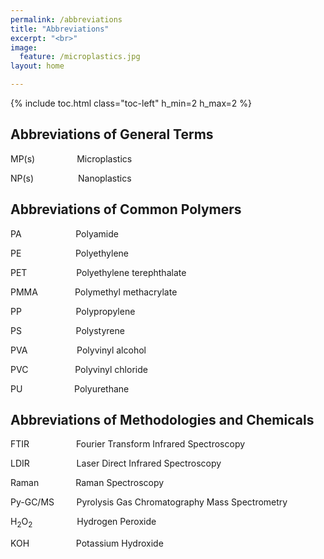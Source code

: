```yaml
---
permalink: /abbreviations
title: "Abbreviations"
excerpt: "<br>"
image:
  feature: /microplastics.jpg
layout: home

---
```

{% include toc.html class="toc-left" h_min=2 h_max=2 %}

## Abbreviations of General Terms

MP(s) &nbsp;&nbsp;&nbsp;&nbsp;&nbsp;&nbsp;&nbsp;&nbsp;&nbsp;&nbsp;&nbsp;&nbsp;&nbsp;&nbsp;&nbsp; Microplastics

NP(s) &nbsp;&nbsp;&nbsp;&nbsp;&nbsp;&nbsp;&nbsp;&nbsp;&nbsp;&nbsp;&nbsp;&nbsp;&nbsp;&nbsp;&nbsp;&nbsp; Nanoplastics

 


## Abbreviations of Common Polymers

PA &nbsp;&nbsp;&nbsp;&nbsp;&nbsp;&nbsp;&nbsp;&nbsp;&nbsp;&nbsp;&nbsp;&nbsp;&nbsp;&nbsp;&nbsp;&nbsp;&nbsp;&nbsp;&nbsp;&nbsp; Polyamide

PE &nbsp;&nbsp;&nbsp;&nbsp;&nbsp;&nbsp;&nbsp;&nbsp;&nbsp;&nbsp;&nbsp;&nbsp;&nbsp;&nbsp;&nbsp;&nbsp;&nbsp;&nbsp;&nbsp;&nbsp; Polyethylene

PET &nbsp;&nbsp;&nbsp;&nbsp;&nbsp;&nbsp;&nbsp;&nbsp;&nbsp;&nbsp;&nbsp;&nbsp;&nbsp;&nbsp;&nbsp;&nbsp;&nbsp;&nbsp; Polyethylene terephthalate

PMMA &nbsp;&nbsp;&nbsp;&nbsp;&nbsp;&nbsp;&nbsp;&nbsp;&nbsp;&nbsp;&nbsp;&nbsp;&nbsp; Polymethyl methacrylate

PP &nbsp;&nbsp;&nbsp;&nbsp;&nbsp;&nbsp;&nbsp;&nbsp;&nbsp;&nbsp;&nbsp;&nbsp;&nbsp;&nbsp;&nbsp;&nbsp;&nbsp;&nbsp;&nbsp;&nbsp; Polypropylene

PS &nbsp;&nbsp;&nbsp;&nbsp;&nbsp;&nbsp;&nbsp;&nbsp;&nbsp;&nbsp;&nbsp;&nbsp;&nbsp;&nbsp;&nbsp;&nbsp;&nbsp;&nbsp;&nbsp;&nbsp; Polystyrene

PVA &nbsp;&nbsp;&nbsp;&nbsp;&nbsp;&nbsp;&nbsp;&nbsp;&nbsp;&nbsp;&nbsp;&nbsp;&nbsp;&nbsp;&nbsp;&nbsp;&nbsp;&nbsp; Polyvinyl alcohol

PVC &nbsp;&nbsp;&nbsp;&nbsp;&nbsp;&nbsp;&nbsp;&nbsp;&nbsp;&nbsp;&nbsp;&nbsp;&nbsp;&nbsp;&nbsp;&nbsp;&nbsp; Polyvinyl chloride

PU &nbsp;&nbsp;&nbsp;&nbsp;&nbsp;&nbsp;&nbsp;&nbsp;&nbsp;&nbsp;&nbsp;&nbsp;&nbsp;&nbsp;&nbsp;&nbsp;&nbsp;&nbsp;&nbsp; Polyurethane

 


## Abbreviations of Methodologies and Chemicals

FTIR &nbsp;&nbsp;&nbsp;&nbsp;&nbsp;&nbsp;&nbsp;&nbsp;&nbsp;&nbsp;&nbsp;&nbsp;&nbsp;&nbsp;&nbsp;&nbsp;&nbsp; Fourier Transform Infrared Spectroscopy

LDIR &nbsp;&nbsp;&nbsp;&nbsp;&nbsp;&nbsp;&nbsp;&nbsp;&nbsp;&nbsp;&nbsp;&nbsp;&nbsp;&nbsp;&nbsp;&nbsp;&nbsp; Laser Direct Infrared Spectroscopy

Raman &nbsp;&nbsp;&nbsp;&nbsp;&nbsp;&nbsp;&nbsp;&nbsp;&nbsp;&nbsp;&nbsp;&nbsp;&nbsp; Raman Spectroscopy

Py-GC/MS &nbsp;&nbsp;&nbsp;&nbsp;&nbsp;&nbsp;&nbsp; Pyrolysis Gas Chromatography Mass Spectrometry

 

H<sub>2</sub>O<sub>2</sub> &nbsp;&nbsp;&nbsp;&nbsp;&nbsp;&nbsp;&nbsp;&nbsp;&nbsp;&nbsp;&nbsp;&nbsp;&nbsp;&nbsp;&nbsp;&nbsp; Hydrogen Peroxide

KOH &nbsp;&nbsp;&nbsp;&nbsp;&nbsp;&nbsp;&nbsp;&nbsp;&nbsp;&nbsp;&nbsp;&nbsp;&nbsp;&nbsp;&nbsp;&nbsp;&nbsp; Potassium Hydroxide
